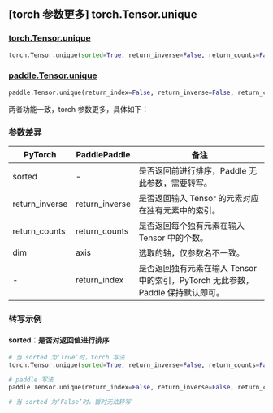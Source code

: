 ## [torch 参数更多] torch.Tensor.unique
### [torch.Tensor.unique](https://pytorch.org/docs/stable/generated/torch.Tensor.unique.html?highlight=unique#torch.Tensor.unique)

```python
torch.Tensor.unique(sorted=True, return_inverse=False, return_counts=False, dim=None)
```

### [paddle.Tensor.unique](https://www.paddlepaddle.org.cn/documentation/docs/zh/develop/api/paddle/Tensor_cn.html#unique-return-index-false-return-inverse-false-return-counts-false-axis-none-dtype-int64-name-none)

```python
paddle.Tensor.unique(return_index=False, return_inverse=False, return_counts=False, axis=None, dtype='int64', name=None)
```

两者功能一致，torch 参数更多，具体如下：
### 参数差异
| PyTorch       | PaddlePaddle | 备注                                                   |
| ------------- | ------------ | ------------------------------------------------------ |
| sorted        | -            | 是否返回前进行排序，Paddle 无此参数，需要转写。                                     |
| return_inverse| return_inverse        | 是否返回输入 Tensor 的元素对应在独有元素中的索引。        |
| return_counts | return_counts        | 是否返回每个独有元素在输入 Tensor 中的个数。             |
| dim           | axis        | 选取的轴，仅参数名不一致。                                                 |
| -             | return_index| 是否返回独有元素在输入 Tensor 中的索引，PyTorch 无此参数， Paddle 保持默认即可。|

### 转写示例
#### sorted：是否对返回值进行排序
```python
# 当 sorted 为‘True’时，torch 写法
torch.Tensor.unique(sorted=True, return_inverse=False, return_counts=False, dim=1)

# paddle 写法
paddle.Tensor.unique(return_index=False, return_inverse=False, return_counts=False, axis=1)

# 当 sorted 为‘False’时，暂时无法转写
```

